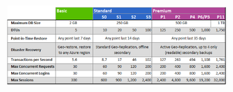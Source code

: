![Camadas de serviço e níveis de desempenho](./media/sql-database-service-tiers-table/sql-database-service-tiers-table.png)

<!---HONumber=AcomDC_0615_2016-->